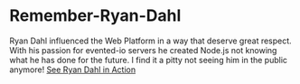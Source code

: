 # Remember-Ryan-Dahl
Ryan Dahl influenced the Web Platform in a way that deserve great respect. With his passion for evented-io servers he created Node.js not knowing what he has done for the future. I find it a pitty not seeing him in the public anymore!
[See Ryan Dahl in Action](https://www.youtube.com/watch?v=F6k8lTrAE2g&list=PLw5h0DiJ-9PA-TqF-7ctSMZRcG3bQ9qzN&index=6)
